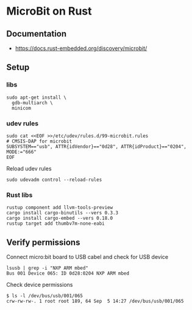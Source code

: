 # MicroBit on Rust

## Documentation

* https://docs.rust-embedded.org/discovery/microbit/

## Setup

### libs

``` console
sudo apt-get install \
  gdb-multiarch \
  minicom
```

### udev rules

``` console
sudo cat <<EOF >>/etc/udev/rules.d/99-microbit.rules
# CMSIS-DAP for microbit
SUBSYSTEM=="usb", ATTR{idVendor}=="0d28", ATTR{idProduct}=="0204", MODE:="666"
EOF
```

Reload udev rules

``` console
sudo udevadm control --reload-rules
```

### Rust libs

``` console
rustup component add llvm-tools-preview
cargo install cargo-binutils --vers 0.3.3
cargo install cargo-embed --vers 0.18.0
rustup target add thumbv7m-none-eabi
```

## Verify permissions

Connect micro:bit board to USB cabel and check for USB device

``` console
lsusb | grep -i "NXP ARM mbed"
Bus 001 Device 065: ID 0d28:0204 NXP ARM mbed
```

Check device permissions

``` console
$ ls -l /dev/bus/usb/001/065
crw-rw-rw-. 1 root root 189, 64 Sep  5 14:27 /dev/bus/usb/001/065
```
